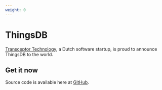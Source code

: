 ```yaml
---
weight: 0
---
```

# ThingsDB

[Transceptor Technology](https://transceptor.technology), a Dutch software startup, is proud to announce ThingsDB to the world.

## Get it now

Source code is available here at [GitHub](https://github.com/ThingsDB).
